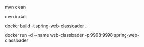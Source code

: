 mvn clean

mvn install

docker build -t spring-web-classloader .

docker run -d --name web-classloader -p 9998:9998  spring-web-classloader

